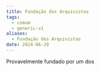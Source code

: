 ```yaml
---
title: Fundação dos Arquivistas
tags:
  - comum
  - generic-v1
aliases:
  - Fundação dos Arquivistas
date: 2024-06-20
---
```

Provavelmente fundado por um dos 
